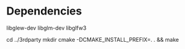 # Dependencies
libglew-dev
libglm-dev
libglfw3


cd ../3rdparty
mkdir 
cmake -DCMAKE_INSTALL_PREFIX=. . && make
